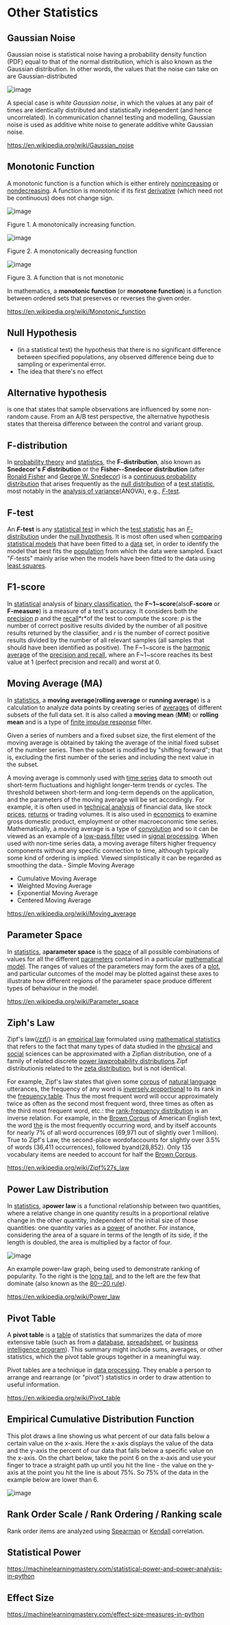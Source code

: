 # Other Statistics

## Gaussian Noise

Gaussian noise is statistical noise having a probability density function (PDF) equal to that of the normal distribution, which is also known as the Gaussian distribution. In other words, the values that the noise can take on are Gaussian-distributed

![image](../../media/Other-Statistics-image1.jpg)

A special case is *white Gaussian noise*, in which the values at any pair of times are identically distributed and statistically independent (and hence uncorrelated). In communication channel testing and modelling, Gaussian noise is used as additive white noise to generate additive white Gaussian noise.

<https://en.wikipedia.org/wiki/Gaussian_noise>

## Monotonic Function

A monotonic function is a function which is either entirely [nonincreasing](http://mathworld.wolfram.com/NonincreasingFunction.html) or [nondecreasing](http://mathworld.wolfram.com/NondecreasingFunction.html). A function is monotonic if its first [derivative](http://mathworld.wolfram.com/Derivative.html) (which need not be continuous) does not change sign.

![image](../../media/Other-Statistics-image2.jpg)

Figure 1. A monotonically increasing function.

![image](../../media/Other-Statistics-image3.jpg)

Figure 2. A monotonically decreasing function

![image](../../media/Other-Statistics-image4.jpg)

Figure 3. A function that is not monotonic

In mathematics, a **monotonic function** (or **monotone function**) is a function between ordered sets that preserves or reverses the given order.

<https://en.wikipedia.org/wiki/Monotonic_function>

## Null Hypothesis

- (in a statistical test) the hypothesis that there is no significant difference between specified populations, any observed difference being due to sampling or experimental error.
- The idea that there's no effect

## Alternative hypothesis

is one that states that sample observations are influenced by some non-random cause. From an A/B test perspective, the alternative hypothesis states that thereisa difference between the control and variant group.

## F-distribution

In [probability theory](https://en.wikipedia.org/wiki/Probability_theory) and [statistics](https://en.wikipedia.org/wiki/Statistics), the **F-distribution**, also known as **Snedecor's *F* distribution** or the **Fisher--Snedecor distribution** (after [Ronald Fisher](https://en.wikipedia.org/wiki/Ronald_Fisher) and [George W. Snedecor](https://en.wikipedia.org/wiki/George_W._Snedecor)) is a [continuous probability distribution](https://en.wikipedia.org/wiki/Continuous_probability_distribution) that arises frequently as the [null distribution](https://en.wikipedia.org/wiki/Null_distribution) of a [test statistic](https://en.wikipedia.org/wiki/Test_statistic), most notably in the [analysis of variance](https://en.wikipedia.org/wiki/Analysis_of_variance)(ANOVA), e.g., [*F*-test](https://en.wikipedia.org/wiki/F-test).

## F-test

An ***F*-test** is any [statistical test](https://en.wikipedia.org/wiki/Statistical_test) in which the [test statistic](https://en.wikipedia.org/wiki/Test_statistic) has an [*F*-distribution](https://en.wikipedia.org/wiki/F-distribution) under the [null hypothesis](https://en.wikipedia.org/wiki/Null_hypothesis). It is most often used when [comparing statistical models](https://en.wikipedia.org/wiki/Model_selection) that have been fitted to a [data](https://en.wikipedia.org/wiki/Data) set, in order to identify the model that best fits the [population](https://en.wikipedia.org/wiki/Population_(statistics)) from which the data were sampled. Exact "*F*-tests" mainly arise when the models have been fitted to the data using [least squares](https://en.wikipedia.org/wiki/Least_squares).

## F1-score

In [statistical](https://en.wikipedia.org/wiki/Statistics) analysis of [binary classification](https://en.wikipedia.org/wiki/Binary_classification), the **F~1~score**(also**F-score** or **F-measure**) is a measure of a test's accuracy. It considers both the [precision](https://en.wikipedia.org/wiki/Precision_(information_retrieval)) *p* and the [recall](https://en.wikipedia.org/wiki/Recall_(information_retrieval))*r*of the test to compute the score: *p* is the number of correct positive results divided by the number of all positive results returned by the classifier, and *r* is the number of correct positive results divided by the number of all relevant samples (all samples that should have been identified as positive). The F~1~score is the [harmonic average](https://en.wikipedia.org/wiki/Harmonic_mean) of the [precision and recall](https://en.wikipedia.org/wiki/Precision_and_recall), where an F~1~score reaches its best value at 1 (perfect precision and recall) and worst at 0.

## Moving Average (MA)

In [statistics](https://en.wikipedia.org/wiki/Statistics), a **moving average**(**rolling average** or **running average**) is a calculation to analyze data points by creating series of [averages](https://en.wikipedia.org/wiki/Average) of different subsets of the full data set. It is also called a **moving mean** (**MM**) or **rolling mean** and is a type of [finite impulse response](https://en.wikipedia.org/wiki/Finite_impulse_response) filter.

Given a series of numbers and a fixed subset size, the first element of the moving average is obtained by taking the average of the initial fixed subset of the number series. Then the subset is modified by "shifting forward"; that is, excluding the first number of the series and including the next value in the subset.

A moving average is commonly used with [time series](https://en.wikipedia.org/wiki/Time_series) data to smooth out short-term fluctuations and highlight longer-term trends or cycles. The threshold between short-term and long-term depends on the application, and the parameters of the moving average will be set accordingly. For example, it is often used in [technical analysis](https://en.wikipedia.org/wiki/Technical_analysis) of financial data, like stock [prices](https://en.wikipedia.org/wiki/Price), [returns](https://en.wikipedia.org/wiki/Return_(finance)) or trading volumes. It is also used in [economics](https://en.wikipedia.org/wiki/Economics) to examine gross domestic product, employment or other macroeconomic time series. Mathematically, a moving average is a type of [convolution](https://en.wikipedia.org/wiki/Convolution) and so it can be viewed as an example of a [low-pass filter](https://en.wikipedia.org/wiki/Low-pass_filter) used in [signal processing](https://en.wikipedia.org/wiki/Signal_processing). When used with non-time series data, a moving average filters higher frequency components without any specific connection to time, although typically some kind of ordering is implied. Viewed simplistically it can be regarded as smoothing the data.- Simple Moving Average

- Cumulative Moving Average
- Weighted Moving Average
- Exponential Moving Average
- Centered Moving Average

<https://en.wikipedia.org/wiki/Moving_average>

## Parameter Space

In [statistics](https://en.wikipedia.org/wiki/Statistics), a**parameter space** is the [space](https://en.wikipedia.org/wiki/Space_(mathematics)) of all possible combinations of values for all the different [parameters](https://en.wikipedia.org/wiki/Parameter) contained in a particular [mathematical model](https://en.wikipedia.org/wiki/Mathematical_model). The ranges of values of the parameters may form the axes of a [plot](https://en.wikipedia.org/wiki/Plot_(graphics)), and particular outcomes of the model may be plotted against these axes to illustrate how different regions of the parameter space produce different types of behaviour in the model.

<https://en.wikipedia.org/wiki/Parameter_space>

## Ziph's Law

Zipf's law([/zɪf/](https://en.wikipedia.org/wiki/Help:IPA/English)) is an [empirical law](https://en.wikipedia.org/wiki/Empirical_law) formulated using [mathematical statistics](https://en.wikipedia.org/wiki/Mathematical_statistics) that refers to the fact that many types of data studied in the [physical](https://en.wikipedia.org/wiki/Physical_science) and [social](https://en.wikipedia.org/wiki/Social_science) sciences can be approximated with a Zipfian distribution, one of a family of related discrete [power law](https://en.wikipedia.org/wiki/Power_law)[probability distributions](https://en.wikipedia.org/wiki/Probability_distribution).Zipf distributionis related to the [zeta distribution](https://en.wikipedia.org/wiki/Zeta_distribution), but is not identical.

For example, Zipf's law states that given some [corpus](https://en.wikipedia.org/wiki/Text_corpus) of [natural language](https://en.wikipedia.org/wiki/Natural_language) utterances, the frequency of any word is [inversely proportional](https://en.wikipedia.org/wiki/Inversely_proportional) to its rank in the [frequency table](https://en.wikipedia.org/wiki/Frequency_table). Thus the most frequent word will occur approximately twice as often as the second most frequent word, three times as often as the third most frequent word, etc.: the [rank-frequency distribution](https://en.wikipedia.org/wiki/Rank-frequency_distribution) is an inverse relation. For example, in the [Brown Corpus](https://en.wikipedia.org/wiki/Brown_Corpus) of American English text, the word [the](https://en.wikipedia.org/wiki/English_articles#Definite_article) is the most frequently occurring word, and by itself accounts for nearly 7% of all word occurrences (69,971 out of slightly over 1 million). True to Zipf's Law, the second-place wordofaccounts for slightly over 3.5% of words (36,411 occurrences), followed byand(28,852). Only 135 vocabulary items are needed to account for half the [Brown Corpus](https://en.wikipedia.org/wiki/Brown_Corpus).

<https://en.wikipedia.org/wiki/Zipf%27s_law>

## Power Law Distribution

In [statistics](https://en.wikipedia.org/wiki/Statistics), a**power law** is a functional relationship between two quantities, where a relative change in one quantity results in a proportional relative change in the other quantity, independent of the initial size of those quantities: one quantity varies as a [power](https://en.wikipedia.org/wiki/Exponentiation) of another. For instance, considering the area of a square in terms of the length of its side, if the length is doubled, the area is multiplied by a factor of four.

![image](../../media/Other-Statistics-image5.jpg)

An example power-law graph, being used to demonstrate ranking of popularity. To the right is the [long tail](https://en.wikipedia.org/wiki/Long_tail), and to the left are the few that dominate (also known as the [80--20 rule](https://en.wikipedia.org/wiki/Pareto_principle)).

<https://en.wikipedia.org/wiki/Power_law>

## Pivot Table

A **pivot table** is a [table](https://en.wikipedia.org/wiki/Table_(information)) of statistics that summarizes the data of more extensive table (such as from a [database](https://en.wikipedia.org/wiki/Database), [spreadsheet](https://en.wikipedia.org/wiki/Spreadsheet), or [business intelligence program](https://en.wikipedia.org/wiki/Business_intelligence_software)). This summary might include sums, averages, or other statistics, which the pivot table groups together in a meaningful way.

Pivot tables are a technique in [data processing](https://en.wikipedia.org/wiki/Data_processing). They enable a person to arrange and rearrange (or "pivot") statistics in order to draw attention to useful information.

<https://en.wikipedia.org/wiki/Pivot_table>

## Empirical Cumulative Distribution Function

This plot draws a line showing us what percent of our data falls below a certain value on the x-axis. Here the x-axis displays the value of the data and the y-axis the percent of our data that falls below a specific value on the x-axis.
On the chart below, take the point 6 on the x-axis and use your finger to trace a straight path up until you hit the line - the value on the y-axis at the point you hit the line is about 75%. So 75% of the data in the example below are lower than 6.

![image](../../media/Other-Statistics-image6.jpg)

## Rank Order Scale / Rank Ordering / Ranking scale

Rank order items are analyzed using [Spearman](http://changingminds.org/explanations/research/analysis/spearman.htm) or [Kendall](http://changingminds.org/explanations/research/analysis/kendall.htm) correlation.

## Statistical Power

<https://machinelearningmastery.com/statistical-power-and-power-analysis-in-python>

## Effect Size

<https://machinelearningmastery.com/effect-size-measures-in-python>
